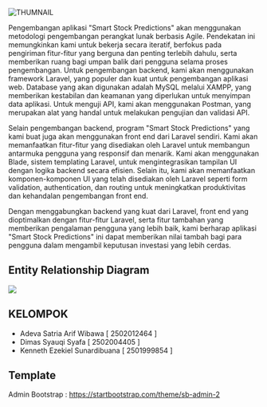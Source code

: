 ![THUMNAIL ](https://github.com/syauqqii/SMART_STOCK_PREDICTION_V2/blob/master/Tambahan/smartstockpredictions.png)

Pengembangan aplikasi "Smart Stock Predictions" akan menggunakan metodologi pengembangan perangkat lunak berbasis Agile. Pendekatan ini memungkinkan kami untuk bekerja secara iteratif, berfokus pada pengiriman fitur-fitur yang berguna dan penting terlebih dahulu, serta memberikan ruang bagi umpan balik dari pengguna selama proses pengembangan. Untuk pengembangan backend, kami akan menggunakan framework Laravel, yang populer dan kuat untuk pengembangan aplikasi web. Database yang akan digunakan adalah MySQL melalui XAMPP, yang memberikan kestabilan dan keamanan yang diperlukan untuk menyimpan data aplikasi. Untuk menguji API, kami akan menggunakan Postman, yang merupakan alat yang handal untuk melakukan pengujian dan validasi API.

Selain pengembangan backend, program "Smart Stock Predictions" yang kami buat juga akan menggunakan front end dari Laravel sendiri. Kami akan memanfaatkan fitur-fitur yang disediakan oleh Laravel untuk membangun antarmuka pengguna yang responsif dan menarik. Kami akan menggunakan Blade, sistem templating Laravel, untuk mengintegrasikan tampilan UI dengan logika backend secara efisien. Selain itu, kami akan memanfaatkan komponen-komponen UI yang telah disediakan oleh Laravel seperti form validation, authentication, dan routing untuk meningkatkan produktivitas dan kehandalan pengembangan front end.

Dengan menggabungkan backend yang kuat dari Laravel, front end yang dioptimalkan dengan fitur-fitur Laravel, serta fitur tambahan yang memberikan pengalaman pengguna yang lebih baik, kami berharap aplikasi "Smart Stock Predictions" ini dapat memberikan nilai tambah bagi para pengguna dalam mengambil keputusan investasi yang lebih cerdas.


## Entity Relationship Diagram
<img src="https://github.com/syauqqii/SMART_STOCK_PREDICTION_V2/blob/master/Tambahan/Screenshot%20(973).png">

## KELOMPOK
- Adeva Satria Arif Wibawa        [ 2502012464 ]
- Dimas Syauqi Syafa              [ 2502004405 ]
- Kenneth Ezekiel Sunardibuana    [ 2501999854 ]

## Template
Admin Bootstrap : https://startbootstrap.com/theme/sb-admin-2
